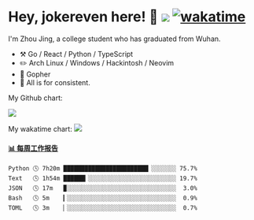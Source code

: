 # Hey, jokereven here! 👋 ![](https://visitor-badge.laobi.icu/badge?page_id=jokereven.readme) [![wakatime](https://wakatime.com/badge/user/eada5769-12fd-41f7-af3d-65254494dce1.svg)](https://wakatime.com/@eada5769-12fd-41f7-af3d-65254494dce1)

I'm Zhou Jing, a college student who has graduated from Wuhan.
-   :hammer_and_pick: Go / React / Python / TypeScript
-   :pencil2: Arch Linux / Windows / Hackintosh / Neovim
-   :seedling: Gopher
-   :thought_balloon: All is for consistent.

My Github chart:

![](https://ghchart.rshah.org/JonnieWayy)

My wakatime chart:
![](https://wakatime.com/share/@jokereven/1679dc82-4bf9-4b63-9203-390d608503de.png)

<!-- waka-box start -->
#### <a href="https://gist.github.com/9f8118785e2d128d746db5f61b0e0a2a" target="_blank">📊 每周工作报告</a>
```text
Python 🕓 7h20m ████████████████████████▏░░░░░░░ 75.7%
Text   🕓 1h54m ██████▎░░░░░░░░░░░░░░░░░░░░░░░░░ 19.7%
JSON   🕓 17m   ▉░░░░░░░░░░░░░░░░░░░░░░░░░░░░░░░  3.0%
Bash   🕓 5m    ▎░░░░░░░░░░░░░░░░░░░░░░░░░░░░░░░  0.9%
TOML   🕓 3m    ▏░░░░░░░░░░░░░░░░░░░░░░░░░░░░░░░  0.7%
```
<!-- Powered by https://github.com/journey-ad/waka-box-go . -->
<!-- waka-box end -->
